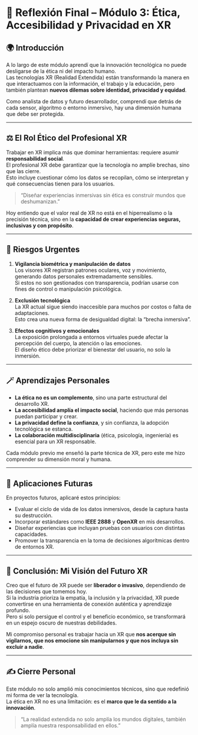 # 🧭 Reflexión Final – Módulo 3: Ética, Accesibilidad y Privacidad en XR

## 🌍 Introducción

A lo largo de este módulo aprendí que la innovación tecnológica no puede desligarse de la ética ni del impacto humano.  
Las tecnologías XR (Realidad Extendida) están transformando la manera en que interactuamos con la información, el trabajo y la educación, pero también plantean **nuevos dilemas sobre identidad, privacidad y equidad**.  

Como analista de datos y futuro desarrollador, comprendí que detrás de cada sensor, algoritmo o entorno inmersivo, hay una dimensión humana que debe ser protegida.

---

## ⚖️ El Rol Ético del Profesional XR

Trabajar en XR implica más que dominar herramientas: requiere asumir **responsabilidad social**.  
El profesional XR debe garantizar que la tecnología no amplíe brechas, sino que las cierre.  
Esto incluye cuestionar cómo los datos se recopilan, cómo se interpretan y qué consecuencias tienen para los usuarios.

> “Diseñar experiencias inmersivas sin ética es construir mundos que deshumanizan.”

Hoy entiendo que el valor real de XR no está en el hiperrealismo o la precisión técnica, sino en la **capacidad de crear experiencias seguras, inclusivas y con propósito**.

---

## 🧩 Riesgos Urgentes

1. **Vigilancia biométrica y manipulación de datos**  
   Los visores XR registran patrones oculares, voz y movimiento, generando datos personales extremadamente sensibles.  
   Si estos no son gestionados con transparencia, podrían usarse con fines de control o manipulación psicológica.

2. **Exclusión tecnológica**  
   La XR actual sigue siendo inaccesible para muchos por costos o falta de adaptaciones.  
   Esto crea una nueva forma de desigualdad digital: la “brecha inmersiva”.

3. **Efectos cognitivos y emocionales**  
   La exposición prolongada a entornos virtuales puede afectar la percepción del cuerpo, la atención o las emociones.  
   El diseño ético debe priorizar el bienestar del usuario, no solo la inmersión.

---

## 🪄 Aprendizajes Personales

- **La ética no es un complemento**, sino una parte estructural del desarrollo XR.  
- **La accesibilidad amplía el impacto social**, haciendo que más personas puedan participar y crear.  
- **La privacidad define la confianza**, y sin confianza, la adopción tecnológica se estanca.  
- **La colaboración multidisciplinaria** (ética, psicología, ingeniería) es esencial para un XR responsable.

Cada módulo previo me enseñó la parte técnica de XR, pero este me hizo comprender su dimensión moral y humana.

---

## 🚀 Aplicaciones Futuras

En proyectos futuros, aplicaré estos principios:

- Evaluar el ciclo de vida de los datos inmersivos, desde la captura hasta su destrucción.  
- Incorporar estándares como **IEEE 2888** y **OpenXR** en mis desarrollos.  
- Diseñar experiencias que incluyan pruebas con usuarios con distintas capacidades.  
- Promover la transparencia en la toma de decisiones algorítmicas dentro de entornos XR.

---

## 🌅 Conclusión: Mi Visión del Futuro XR

Creo que el futuro de XR puede ser **liberador o invasivo**, dependiendo de las decisiones que tomemos hoy.  
Si la industria prioriza la empatía, la inclusión y la privacidad, XR puede convertirse en una herramienta de conexión auténtica y aprendizaje profundo.  
Pero si solo persigue el control y el beneficio económico, se transformará en un espejo oscuro de nuestras debilidades.

Mi compromiso personal es trabajar hacia un XR que **nos acerque sin vigilarnos, que nos emocione sin manipularnos y que nos incluya sin excluir a nadie**.

---

## ✍️ Cierre Personal

Este módulo no solo amplió mis conocimientos técnicos, sino que redefinió mi forma de ver la tecnología.  
La ética en XR no es una limitación: es el **marco que le da sentido a la innovación**.

> “La realidad extendida no solo amplía los mundos digitales, también amplía nuestra responsabilidad en ellos.”

